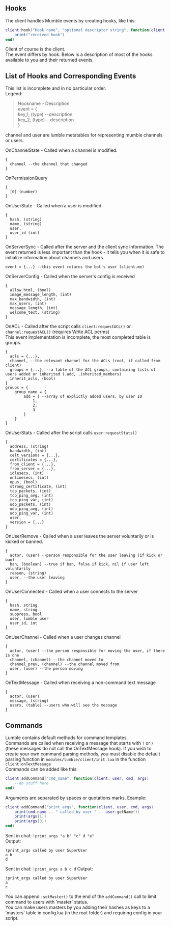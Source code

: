 ## Hooks
The client handles Mumble events by creating hooks, like this:
```Lua
client:hook("Hook name", "optional descriptor string", function(client, event)
	print("received hook")
end)
```
Client of course is the client.   
The event differs by hook. Below is a description of most of the hooks available to you and their returned events.

## List of Hooks and Corresponding Events
This list is incomplete and in no particular order.  
Legend:
>Hookname - Description  
event = {  
key_1, (type) --description  
key_2, (type) --description  
}

channel and user are lumble metatables for representing mumble channels or users.

OnChannelState - Called when a channel is modified.
```
{
  channel --the channel that changed
}
```
OnPermissionQuery
```
{
  [0] (number)
}
```
OnUserState - Called when a user is modified
```
{
  hash, (string)
  name, (string)
  user,
  user_id (int)
}
```
OnServerSync - Called after the server and the client sync information. The event returned is less important than the hook - it tells you when it is safe to initialize information about channels and users.
```
event = {...} --this event returns the bot's user (client.me)
```
OnServerConfig - Called when the server's config is received
```
{
  allow_html, (bool)
  image_message_length, (int)
  max_bandwidth, (int)
  max_users, (int)
  message_length, (int)
  welcome_text, (string)
}
```
OnACL - Called after the script calls `client:requestACL()` or `channel:requestACL()` (requires Write ACL perms)  
This event implementation is incomplete, the most completed table is groups.
```
{
  acls = {...},
  channel, --the relevant channel for the ACLs (root, if called from client)
  groups = {...}, --a table of the ACL groups, containing lists of users added or inherited (.add, .inherited_members)
  inherit_acls, (bool)
}
groups = {
	group_name = {
    	add = { --array of explictly added users, by user ID
        	1,
            2,
            3
        }
	}
}
```
OnUserStats - Called after the script calls `user:requestStats()`
```
{
  address, (string)
  bandwidth, (int)
  celt_versions = {...},
  certificates = {...},
  from_client = {...},
  from_server = {...},
  idlesecs, (int)
  onlinesecs, (int)
  opus, (bool)
  strong_certificate, (int)
  tcp_packets, (int)
  tcp_ping_avg, (int)
  tcp_ping_var, (int)
  udp_packets, (int)
  udp_ping_avg, (int)
  udp_ping_var, (int)
  user,
  version = {...}
}
```
OnUserRemove - Called when a user leaves the server voluntarily or is kicked or banned.
```
{
  actor, (user) --person responsible for the user leaving (if kick or ban)
  ban, (boolean) --true if ban, false if kick, nil if user left voluntarily
  reason, (string)
  user, --the user leaving
}
```

OnUserConnected - Called when a user connects to the server
```
{
  hash, string
  name, string
  suppress, bool
  user, lumble user
  user_id, int
}
```
OnUserChannel - Called when a user changes channel
```
{
  actor, (user) --the person responsible for moving the user, if there is one
  channel, (channel) --the channel moved to
  channel_prev, (channel) --the channel moved from
  user, (user) --the person moving
}
```
OnTextMessage - Called when receiving a non-command text message
```
{
  actor, (user)
  message, (string)
  users, (table) --users who will see the message
}
```

## Commands
Lumble contains default methods for command templates.  
Commands are called when receiving a message that starts with `!` or `/` (these messages do not call the OnTextMessage hook).
If you wish to create your own command parsing methods, you must disable the default parsing function in `modules/lumble/client/init.lua` in the function `client:onTextMessage`  
Commands can be added like this:
```Lua
client:addCommand("cmd_name", function(client, user, cmd, args)
	--do stuff here
end)
```
Arguments are separated by spaces or quotations marks. Example:  
```Lua
client:addCommand("print_args", function(client, user, cmd, args)
	print(cmd.name .. " called by user " .. user:getName())
    print(args[1])
    print(args[3])
end)
```
Sent in chat: `!print_args "a b" "c" d "e"`  
Output:
```
!print_args called by user SuperUser
a b
d

```
Sent in chat: `!print_args a b c d`
Output:
```
!print_args called by user SuperUser
a
c
```
You can append `:setMaster()` to the end of the `addCommand()` call to limit command to users with 'master' status.  
You can make users masters by you adding their hashes as keys to a 'masters' table in config.lua (in the root folder) and requiring config in your script.
